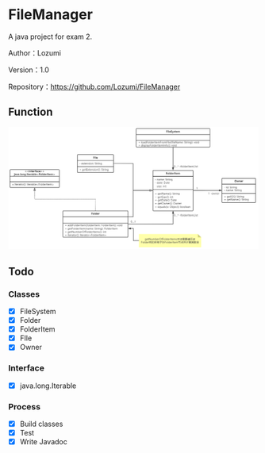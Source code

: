 # FileManager
A java project for exam 2.

Author：Lozumi

Version：1.0

Repository：https://github.com/Lozumi/FileManager

## Function

![uml.jpg](src%2Fmain%2Fresources%2Fuml.jpg)

## Todo
### Classes
- [x] FileSystem
- [x] Folder
- [x] FolderItem
- [x] FIle
- [x] Owner

### Interface
- [x] java.long.Iterable<FolderItem>

### Process
- [x] Build classes
- [x] Test
- [x] Write Javadoc

